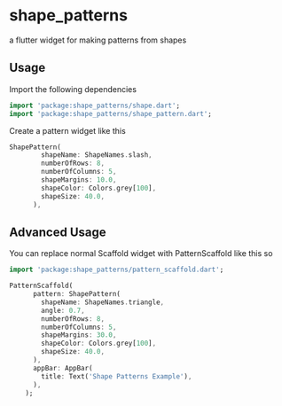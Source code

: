 # shape_patterns

a flutter widget for making patterns from shapes

## Usage
Import the following dependencies

``` Dart
import 'package:shape_patterns/shape.dart';
import 'package:shape_patterns/shape_pattern.dart';
```
Create a pattern widget like this

``` Dart
ShapePattern(
        shapeName: ShapeNames.slash,
        numberOfRows: 8,
        numberOfColumns: 5,
        shapeMargins: 10.0,
        shapeColor: Colors.grey[100],
        shapeSize: 40.0,
      ),
```      

## Advanced Usage

You can replace normal Scaffold widget with PatternScaffold like this so

``` Dart
import 'package:shape_patterns/pattern_scaffold.dart';

PatternScaffold(
      pattern: ShapePattern(
        shapeName: ShapeNames.triangle,
        angle: 0.7,
        numberOfRows: 8,
        numberOfColumns: 5,
        shapeMargins: 30.0,
        shapeColor: Colors.grey[100],
        shapeSize: 40.0,
      ),
      appBar: AppBar(
        title: Text('Shape Patterns Example'),
      ),
    );
```